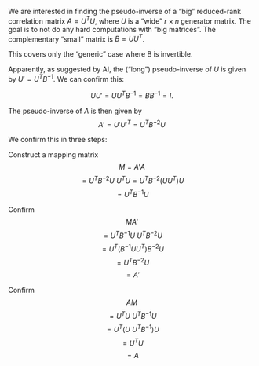 
We are interested in finding the pseudo-inverse of a “big” reduced-rank correlation matrix $A = U^T U$, where $U$ is a “wide” $r \times n$ generator matrix. The goal is to not do any hard computations with “big matrices”. The complementary “small” matrix is $B = U U^T$.

This covers only the “generic” case where B is invertible.

Apparently, as suggested by AI, the (“long”) pseudo-inverse of $U$ is given by $U' = U^T B^{-1}$. We can confirm this:

$$
	U U' = U U^T B^{-1} = B B^{-1} = I.
$$

The pseudo-inverse of $A$ is then given by $$A' = U' U'^T = U^T B^{-2} U$$

We confirm this in three steps:

Construct a mapping matrix 
$$
	M  = A'A 
	$$$$ =  U^T B^{-2} U \ U^T U 
	=  U^T B^{-2} (U U^T) U 
	$$$$ =  U^T B^{-1} U 
$$

Confirm
$$
	MA'
	$$$$ = U^T B^{-1} U \ U^T B^{-2} U
	$$$$ = U^T (B^{-1} U U^T) B^{-2} U
	$$$$ = U^T  B^{-2} U
	$$$$ = A'
$$

Confirm
$$
	AM
	$$$$ = U^T U \ U^T B^{-1} U 
	$$$$ = U^T (U \ U^T B^{-1}) U 
	$$$$ = U^T  U 
	$$$$ = A
$$
